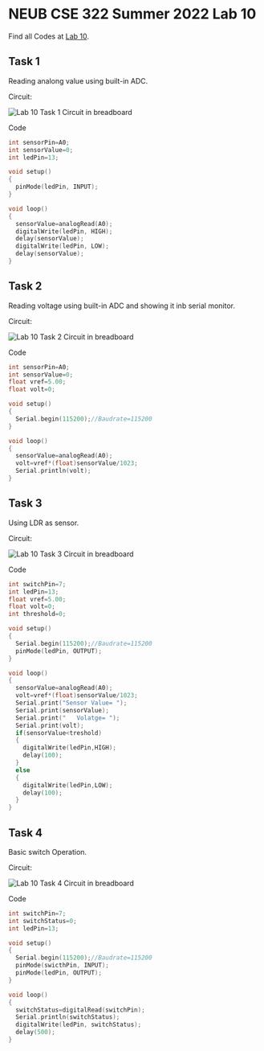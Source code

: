 # NEUB CSE 322 Summer 2022 Lab 10

Find all Codes at  [Lab 10](https://github.com/shparvez001/NEUB-CSE-322-Summer-2022/tree/main/lab-10).

## Task 1
Reading analong value using built-in ADC.

Circuit:

![Lab 10 Task 1 Circuit in breadboard](https://raw.githubusercontent.com/shparvez001/NEUB-CSE-322-Summer-2022/main/lab-10/CSE-322-2202-lab10-task-1CKT_bb.png)

Code
```c
int sensorPin=A0;
int sensorValue=0;
int ledPin=13;

void setup()
{
  pinMode(ledPin, INPUT);
}

void loop()
{
  sensorValue=analogRead(A0);
  digitalWrite(ledPin, HIGH);
  delay(sensorValue);
  digitalWrite(ledPin, LOW);
  delay(sensorValue);
}
```

## Task 2
Reading voltage using built-in ADC and showing it inb serial monitor.

Circuit:

![Lab 10 Task 2 Circuit in breadboard](https://raw.githubusercontent.com/shparvez001/NEUB-CSE-322-Summer-2022/main/lab-10/CSE-322-2202-lab10-task-2CKT_bb.png)

Code
```c
int sensorPin=A0;
int sensorValue=0;
float vref=5.00;
float volt=0;

void setup()
{
  Serial.begin(115200);//Baudrate=115200
}

void loop()
{
  sensorValue=analogRead(A0);
  volt=vref*(float)sensorValue/1023;
  Serial.println(volt);
}
```

## Task 3
Using LDR as sensor.

Circuit:

![Lab 10 Task 3 Circuit in breadboard](https://raw.githubusercontent.com/shparvez001/NEUB-CSE-322-Summer-2022/main/lab-10/CSE-322-2202-lab10-task-3CKT_bb.png)


Code
```c
int switchPin=7;
int ledPin=13;
float vref=5.00;
float volt=0;
int threshold=0;

void setup()
{
  Serial.begin(115200);//Baudrate=115200
  pinMode(ledPin, OUTPUT);
}

void loop()
{
  sensorValue=analogRead(A0);
  volt=vref*(float)sensorValue/1023;
  Serial.print("Sensor Value= ");
  Serial.print(sensorValue);
  Serial.print("   Volatge= ");
  Serial.print(volt);
  if(sensorValue<treshold)
  {
    digitalWrite(ledPin,HIGH);
    delay(100);
  }
  else
  {
    digitalWrite(ledPin,LOW);
    delay(100);
  }
}
```

## Task 4
Basic switch Operation.

Circuit:

![Lab 10 Task 4 Circuit in breadboard](https://raw.githubusercontent.com/shparvez001/NEUB-CSE-322-Summer-2022/main/lab-10/CSE-322-2202-lab10-task-4CKT_bb.png)


Code
```c
int switchPin=7;
int switchStatus=0;
int ledPin=13;

void setup()
{
  Serial.begin(115200);//Baudrate=115200
  pinMode(swicthPin, INPUT);
  pinMode(ledPin, OUTPUT);
}

void loop()
{
  switchStatus=digitalRead(switchPin);
  Serial.println(switchStatus);
  digitalWrite(ledPin, switchStatus);
  delay(500);
}
```
